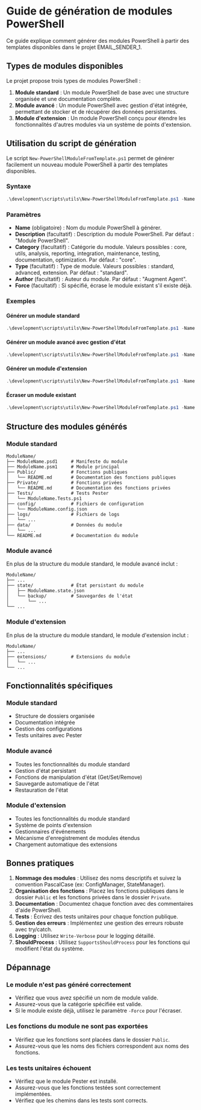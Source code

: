 # Guide de génération de modules PowerShell

Ce guide explique comment générer des modules PowerShell à partir des templates disponibles dans le projet EMAIL_SENDER_1.

## Types de modules disponibles

Le projet propose trois types de modules PowerShell :

1. **Module standard** : Un module PowerShell de base avec une structure organisée et une documentation complète.
2. **Module avancé** : Un module PowerShell avec gestion d'état intégrée, permettant de stocker et de récupérer des données persistantes.
3. **Module d'extension** : Un module PowerShell conçu pour étendre les fonctionnalités d'autres modules via un système de points d'extension.

## Utilisation du script de génération

Le script `New-PowerShellModuleFromTemplate.ps1` permet de générer facilement un nouveau module PowerShell à partir des templates disponibles.

### Syntaxe

```powershell
.\development\scripts\utils\New-PowerShellModuleFromTemplate.ps1 -Name <nom_du_module> -Description <description> -Category <catégorie> -Type <type> [-Author <auteur>] [-Force]
```

### Paramètres

- **Name** (obligatoire) : Nom du module PowerShell à générer.
- **Description** (facultatif) : Description du module PowerShell. Par défaut : "Module PowerShell".
- **Category** (facultatif) : Catégorie du module. Valeurs possibles : core, utils, analysis, reporting, integration, maintenance, testing, documentation, optimization. Par défaut : "core".
- **Type** (facultatif) : Type de module. Valeurs possibles : standard, advanced, extension. Par défaut : "standard".
- **Author** (facultatif) : Auteur du module. Par défaut : "Augment Agent".
- **Force** (facultatif) : Si spécifié, écrase le module existant s'il existe déjà.

### Exemples

#### Générer un module standard

```powershell
.\development\scripts\utils\New-PowerShellModuleFromTemplate.ps1 -Name "ConfigManager" -Description "Module de gestion de configuration" -Category "core" -Type "standard"
```

#### Générer un module avancé avec gestion d'état

```powershell
.\development\scripts\utils\New-PowerShellModuleFromTemplate.ps1 -Name "StateManager" -Description "Module de gestion d'état" -Category "utils" -Type "advanced"
```

#### Générer un module d'extension

```powershell
.\development\scripts\utils\New-PowerShellModuleFromTemplate.ps1 -Name "ExtensionManager" -Description "Module d'extension" -Category "integration" -Type "extension"
```

#### Écraser un module existant

```powershell
.\development\scripts\utils\New-PowerShellModuleFromTemplate.ps1 -Name "ConfigManager" -Description "Module de gestion de configuration amélioré" -Category "core" -Type "standard" -Force
```

## Structure des modules générés

### Module standard

```
ModuleName/
├── ModuleName.psd1     # Manifeste du module
├── ModuleName.psm1     # Module principal
├── Public/             # Fonctions publiques
│   └── README.md       # Documentation des fonctions publiques
├── Private/            # Fonctions privées
│   └── README.md       # Documentation des fonctions privées
├── Tests/              # Tests Pester
│   └── ModuleName.Tests.ps1
├── config/             # Fichiers de configuration
│   └── ModuleName.config.json
├── logs/               # Fichiers de logs
│   └── ...
├── data/               # Données du module
│   └── ...
└── README.md           # Documentation du module
```

### Module avancé

En plus de la structure du module standard, le module avancé inclut :

```
ModuleName/
├── ...
├── state/              # État persistant du module
│   ├── ModuleName.state.json
│   └── backup/         # Sauvegardes de l'état
│       └── ...
└── ...
```

### Module d'extension

En plus de la structure du module standard, le module d'extension inclut :

```
ModuleName/
├── ...
├── extensions/         # Extensions du module
│   └── ...
└── ...
```

## Fonctionnalités spécifiques

### Module standard

- Structure de dossiers organisée
- Documentation intégrée
- Gestion des configurations
- Tests unitaires avec Pester

### Module avancé

- Toutes les fonctionnalités du module standard
- Gestion d'état persistant
- Fonctions de manipulation d'état (Get/Set/Remove)
- Sauvegarde automatique de l'état
- Restauration de l'état

### Module d'extension

- Toutes les fonctionnalités du module standard
- Système de points d'extension
- Gestionnaires d'événements
- Mécanisme d'enregistrement de modules étendus
- Chargement automatique des extensions

## Bonnes pratiques

1. **Nommage des modules** : Utilisez des noms descriptifs et suivez la convention PascalCase (ex: ConfigManager, StateManager).
2. **Organisation des fonctions** : Placez les fonctions publiques dans le dossier `Public` et les fonctions privées dans le dossier `Private`.
3. **Documentation** : Documentez chaque fonction avec des commentaires d'aide PowerShell.
4. **Tests** : Écrivez des tests unitaires pour chaque fonction publique.
5. **Gestion des erreurs** : Implémentez une gestion des erreurs robuste avec try/catch.
6. **Logging** : Utilisez `Write-Verbose` pour le logging détaillé.
7. **ShouldProcess** : Utilisez `SupportsShouldProcess` pour les fonctions qui modifient l'état du système.

## Dépannage

### Le module n'est pas généré correctement

- Vérifiez que vous avez spécifié un nom de module valide.
- Assurez-vous que la catégorie spécifiée est valide.
- Si le module existe déjà, utilisez le paramètre `-Force` pour l'écraser.

### Les fonctions du module ne sont pas exportées

- Vérifiez que les fonctions sont placées dans le dossier `Public`.
- Assurez-vous que les noms des fichiers correspondent aux noms des fonctions.

### Les tests unitaires échouent

- Vérifiez que le module Pester est installé.
- Assurez-vous que les fonctions testées sont correctement implémentées.
- Vérifiez que les chemins dans les tests sont corrects.
